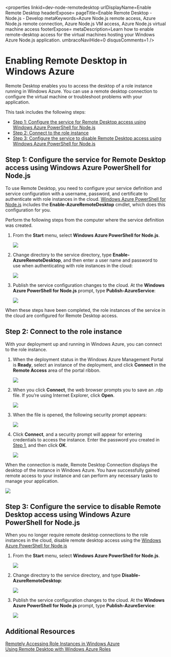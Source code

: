 <properties
linkid=dev-node-remotedesktop
urlDisplayName=Enable Remote Desktop
headerExpose=
pageTitle=Enable Remote Desktop - Node.js - Develop
metaKeywords=Azure Node.js remote access, Azure Node.js remote connection, Azure Node.js VM access, Azure Node.js virtual machine access
footerExpose=
metaDescription=Learn how to enable remote-desktop access for the virtual machines hosting your Windows Azure Node.js application. 
umbracoNaviHide=0
disqusComments=1
/>
<h1>Enabling Remote Desktop in Windows Azure</h1>
<p>Remote Desktop enables you to access the desktop of a role instance running in Windows Azure. You can use a remote desktop connection to configure the virtual machine or troubleshoot problems with your application.</p>
<p>This task includes the following steps:</p>
<ul>
<li><a href="#step1">Step 1: Configure the service for Remote Desktop access using Windows Azure PowerShell for Node.js</a></li>
<li><a href="#step2">Step 2: Connect to the role instance</a></li>
<li><a href="#step3">Step 3: Configure the service to disable Remote Desktop access using Windows Azure PowerShell for Node.js</a></li>
</ul>
<h2><a name="step1"></a>Step 1: Configure the service for Remote Desktop access using Windows Azure PowerShell for Node.js</h2>
<p>To use Remote Desktop, you need to configure your service definition and service configuration with a username, password, and certificate to authenticate with role instances in the cloud. <a href="http://go.microsoft.com/?linkid=9790229&amp;clcid=0x409">Windows Azure PowerShell for Node.js</a> includes the <strong>Enable-AzureRemoteDesktop</strong> cmdlet, which does this configuration for you.</p>
<p>Perform the following steps from the computer where the service definition was created.</p>
<ol>
<li>
<p>From the <strong>Start</strong> menu, select <strong>Windows Azure PowerShell for Node.js</strong>.</p>
<p><img src="/media/net/common-task-remote-desktop1-node-01.png"/></p>
</li>
<li>
<p>Change directory to the service directory, type <strong>Enable-AzureRemoteDesktop</strong>, and then enter a user name and password to use when authenticating with role instances in the cloud:</p>
<p><img src="/media/net/common-task-remote-desktop1-node-02.png"/></p>
</li>
<li>
<p>Publish the service configuration changes to the cloud. At the <strong>Windows Azure PowerShell for Node.js</strong> prompt, type <strong>Publish-AzureService</strong>:</p>
<p><img src="/media/net/common-task-remote-desktop1-node-03.png"/></p>
</li>
</ol>
<p>When these steps have been completed, the role instances of the service in the cloud are configured for Remote Desktop access.</p>
<h2><a name="step2"></a>Step 2: Connect to the role instance</h2>
<p>With your deployment up and running in Windows Azure, you can connect to the role instance.</p>
<ol>
<li>
<p>When the deployment status in the Windows Azure Management Portal is <strong>Ready</strong>, select an instance of the deployment, and click <strong>Connect</strong> in the <strong>Remote Access</strong> area of the portal ribbon.</p>
<p><img src="/media/net/common-task-remote-desktop1-node-10.png"/></p>
</li>
<li>
<p>When you click <strong>Connect</strong>, the web browser prompts you to save an .rdp file. If you’re using Internet Explorer, click <strong>Open</strong>.</p>
<p><img src="/media/net/common-task-remote-desktop1-node-11.png"/></p>
</li>
<li>
<p>When the file is opened, the following security prompt appears:</p>
<p><img src="/media/net/common-task-remote-desktop1-node-12.png"/></p>
</li>
<li>
<p>Click <strong>Connect</strong>, and a security prompt will appear for entering credentials to access the instance. Enter the password you created in <a href="#step1">Step 1</a>, and then click <strong>OK</strong>.</p>
<p><img src="/media/net/common-task-remote-desktop1-node-13.png"/></p>
</li>
</ol>
<p>When the connection is made, Remote Desktop Connection displays the desktop of the instance in Windows Azure. You have successfully gained remote access to your instance and can perform any necessary tasks to manage your application.</p>
<p><img src="/media/net/common-task-remote-desktop1-node-14.png"/></p>
<h2><a name="step3"></a>Step 3: Configure the service to disable Remote Desktop access using Windows Azure PowerShell for Node.js</h2>
<p>When you no longer require remote desktop connections to the role instances in the cloud, disable remote desktop access using the <a href="http://go.microsoft.com/?linkid=9790229&amp;clcid=0x409">Windows Azure PowerShell for Node.js</a></p>
<ol>
<li>
<p>From the <strong>Start</strong> menu, select <strong>Windows Azure PowerShell for Node.js</strong>.</p>
<p><img src="/media/net/common-task-remote-desktop1-node-01.png"/></p>
</li>
<li>
<p>Change directory to the service directory, and type <strong>Disable-AzureRemoteDesktop</strong>:</p>
<p><img src="/media/net/common-task-remote-desktop1-node-04.png"/></p>
</li>
<li>
<p>Publish the service configuration changes to the cloud. At the <strong>Windows Azure PowerShell for Node.js</strong> prompt, type <strong>Publish-AzureService</strong>:</p>
<p><img src="/media/net/common-task-remote-desktop1-node-03.png"/></p>
</li>
</ol>
<h2>Additional Resources</h2>
<p><a href="http://msdn.microsoft.com/en-us/library/windowsazure/hh124107.aspx">Remotely Accessing Role Instances in Windows Azure</a> <br /> <a href="http://msdn.microsoft.com/en-us/library/windowsazure/gg443832.aspx">Using Remote Desktop with Windows Azure Roles</a></p>